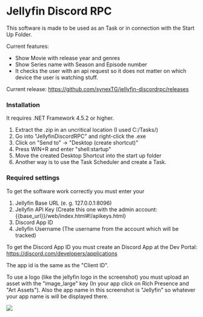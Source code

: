 # Jellyfin Discord RPC

This software is made to be used as an Task or in connection with the Start Up Folder.

Current features:
  - Show Movie with release year and genres
  - Show Series name with Season and Episode number
  - It checks the user with an api request so it does not matter on which device the user is watching stuff.

Current release: https://github.com/synexTG/jellyfin-discordrpc/releases

### Installation

It requires .NET Framework 4.5.2 or higher.
1. Extract the .zip in an uncritical location (I used C:/Tasks/)
2. Go into "JellyfinDiscordRPC" and right-click the .exe
3. Click on "Send to" -> "Desktop (create shortcut)"
4. Press WIN+R and enter "shell:startup"
5. Move the created Desktop Shortcut into the start up folder
6. Another way is to use the Task Scheduler and create a Task.

### Required settings
To get the software work correctly you must enter your
1. Jellyfin Base URL (e. g. 127.0.0.1:8096)
2. Jellyfin API Key (Create this one with the admin account: {{base_url}}/web/index.html#!/apikeys.html)
3. Discord App ID
4. Jellyfin Username (The username from the account which will be tracked)

To get the Discord App ID you must create an Discord App at the Dev Portal:
https://discord.com/developers/applications

The app id is the same as the "Client ID".

To use a logo (like the jellyfin logo in the screenshot) you must upload an asset with the "image_large" key (In your app click on Rich Presence and "Art Assets").
Also the app name in this screenshot is "Jellyfin" so whatever your app name is will be displayed there.

![](https://i.imgur.com/6Mf8dr6.png)

